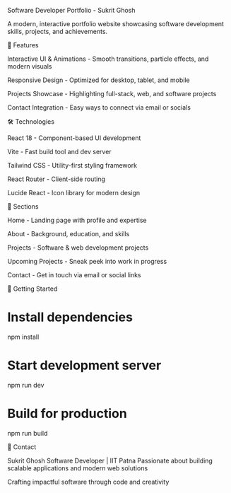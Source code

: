 Software Developer Portfolio - Sukrit Ghosh

A modern, interactive portfolio website showcasing software development skills, projects, and achievements.

🚀 Features

Interactive UI & Animations - Smooth transitions, particle effects, and modern visuals

Responsive Design - Optimized for desktop, tablet, and mobile

Projects Showcase - Highlighting full-stack, web, and software projects

Contact Integration - Easy ways to connect via email or socials

🛠️ Technologies

React 18 - Component-based UI development

Vite - Fast build tool and dev server

Tailwind CSS - Utility-first styling framework

React Router - Client-side routing

Lucide React - Icon library for modern design

🎯 Sections

Home - Landing page with profile and expertise

About - Background, education, and skills

Projects - Software & web development projects

Upcoming Projects - Sneak peek into work in progress

Contact - Get in touch via email or social links

🚀 Getting Started
# Install dependencies
npm install

# Start development server
npm run dev

# Build for production
npm run build

📧 Contact

Sukrit Ghosh
Software Developer | IIT Patna
Passionate about building scalable applications and modern web solutions

Crafting impactful software through code and creativity
